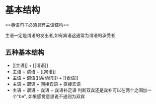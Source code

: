 # 基本结构
==英语句子必须具有主谓结构==

主语一定是谓语的发出者,如有宾语这通常为谓语的承受者

## 五种基本结构
- [[主语]] + [[谓语]]
- 主语 + 谓语 + [[宾语]]
- 主语 + 谓语([[系动词]]) + [[表语]]
- 主语 + 谓语 + 间接宾语 + 直接宾语
- 主语 + 谓语 + 宾语 + 宾语补足语
	判断双宾还是宾补可以在两个之间加一个"be", 如果感觉意思说不通则为双宾